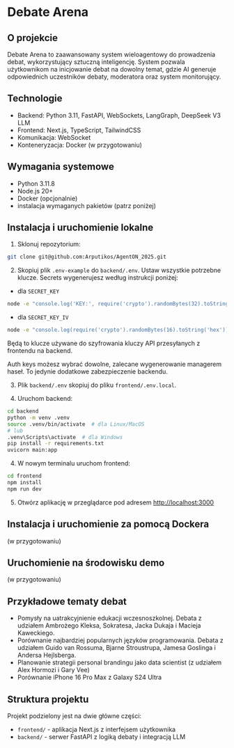# Debate Arena

## O projekcie

Debate Arena to zaawansowany system wieloagentowy do prowadzenia debat, wykorzystujący sztuczną inteligencję. System pozwala użytkownikom na inicjowanie debat na dowolny temat, gdzie AI generuje odpowiednich uczestników debaty, moderatora oraz system monitorujący.

## Technologie

- Backend: Python 3.11, FastAPI, WebSockets, LangGraph, DeepSeek V3 LLM
- Frontend: Next.js, TypeScript, TailwindCSS
- Komunikacja: WebSocket
- Konteneryzacja: Docker (w przygotowaniu)

## Wymagania systemowe

- Python 3.11.8
- Node.js 20+
- Docker (opcjonalnie)
- instalacja wymaganych pakietów (patrz poniżej)

## Instalacja i uruchomienie lokalne

1. Sklonuj repozytorium:

```bash
git clone git@github.com:Arputikos/AgentON_2025.git
```

2. Skopiuj plik `.env-example` do `backend/.env`.
Ustaw wszystkie potrzebne klucze.
Secrets wygenerujesz według instrukcji poniżej:
- dla `SECRET_KEY`
``` bash
node -e "console.log('KEY:', require('crypto').randomBytes(32).toString('hex'))"
```
- dla `SECRET_KEY_IV`
``` bash    
node -e "console.log(require('crypto').randomBytes(16).toString('hex'))"
```
Będą to klucze używane do szyfrowania kluczy API przesyłanych z frontendu na backend.

Auth keys możesz wybrać dowolne, zalecane wygenerowanie managerem haseł. To jedynie dodatkowe zabezpieczenie backendu.

3. Plik `backend/.env` skopiuj do pliku `frontend/.env.local`.

4. Uruchom backend:
```bash
cd backend
python -m venv .venv
source .venv/bin/activate  # dla Linux/MacOS
# lub
.venv\Scripts\activate  # dla Windows
pip install -r requirements.txt
uvicorn main:app
```

4. W nowym terminalu uruchom frontend:
```bash
cd frontend
npm install
npm run dev
```

5. Otwórz aplikację w przeglądarce pod adresem [http://localhost:3000](http://localhost:3000)

## Instalacja i uruchomienie za pomocą Dockera

(w przygotowaniu)

## Uruchomienie na środowisku demo

(w przygotowaniu)

## Przykładowe tematy debat

- Pomysły na uatrakcyjnienie edukacji wczesnoszkolnej. Debata z udziałem Ambrożego Kleksa, Sokratesa, Jacka Dukaja i Macieja Kaweckiego.
- Porównanie najbardziej popularnych języków programowania. Debata z udziałem Guido van Rossuma, Bjarne Stroustrupa, Jamesa Goslinga i Andersa Hejlsberga.
- Planowanie strategii personal brandingu jako data scientist (z udziałem Alex Hormozi i Gary Vee)
- Porównanie iPhone 16 Pro Max z Galaxy S24 Ultra

## Struktura projektu

Projekt podzielony jest na dwie główne części:
- `frontend/` - aplikacja Next.js z interfejsem użytkownika
- `backend/` - serwer FastAPI z logiką debaty i integracją LLM
